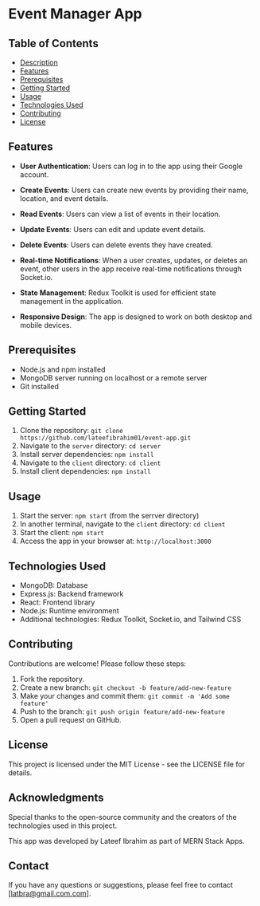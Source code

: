 # Event Manager App



## Table of Contents

- [Description](#description)
- [Features](#features)
- [Prerequisites](#prerequisites)
- [Getting Started](#getting-started)
- [Usage](#usage)
- [Technologies Used](#technologies-used)
- [Contributing](#contributing)
- [License](#license)



## Features

- **User Authentication**: Users can log in to the app using their Google account.

- **Create Events**: Users can create new events by providing their name, location, and event details.

- **Read Events**: Users can view a list of events in their location.

- **Update Events**: Users can edit and update event details.

- **Delete Events**: Users can delete events they have created.

- **Real-time Notifications**: When a user creates, updates, or deletes an event, other users in the app receive real-time notifications through Socket.io.

- **State Management**: Redux Toolkit is used for efficient state management in the application.

- **Responsive Design**: The app is designed to work on both desktop and mobile devices.


## Prerequisites

- Node.js and npm installed
- MongoDB server running on localhost or a remote server
- Git installed

## Getting Started

1. Clone the repository: `git clone https://github.com/lateefibrahim01/event-app.git`
2. Navigate to the `server` directory: `cd server`
3. Install server dependencies: `npm install`
4. Navigate to the `client` directory: `cd client`
5. Install client dependencies: `npm install`

## Usage

1. Start the server: `npm start` (from the serrver directory)
2. In another terminal, navigate to the `client` directory: `cd client`
3. Start the client: `npm start`
4. Access the app in your browser at: `http://localhost:3000`

## Technologies Used

- MongoDB: Database
- Express.js: Backend framework
- React: Frontend library
- Node.js: Runtime environment
- Additional technologies: Redux Toolkit, Socket.io, and Tailwind CSS

## Contributing

Contributions are welcome! Please follow these steps:

1. Fork the repository.
2. Create a new branch: `git checkout -b feature/add-new-feature`
3. Make your changes and commit them: `git commit -m 'Add some feature'`
4. Push to the branch: `git push origin feature/add-new-feature`
5. Open a pull request on GitHub.

## License

This project is licensed under the MIT License - see the LICENSE file for details.


## Acknowledgments
Special thanks to the open-source community and the creators of the technologies used in this project.

This app was developed by Lateef Ibrahim as part of MERN Stack Apps.

## Contact
If you have any questions or suggestions, please feel free to contact [latbra@gmail.com.com].